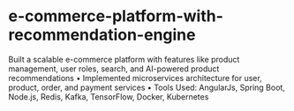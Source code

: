 # e-commerce-platform-with-recommendation-engine
 Built a scalable e-commerce platform with features like product management, user roles, search, and AI-powered product recommendations • Implemented microservices architecture for user, product, order, and payment services • Tools Used: AngularJs, Spring Boot, Node.js, Redis, Kafka, TensorFlow, Docker, Kubernetes
